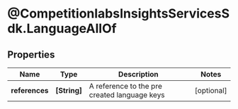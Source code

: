 # @CompetitionlabsInsightsServicesSdk.LanguageAllOf

## Properties

Name | Type | Description | Notes
------------ | ------------- | ------------- | -------------
**references** | **[String]** | A reference to the pre created language keys | [optional] 


